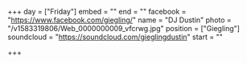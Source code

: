 +++
day = ["Friday"]
embed = ""
end = ""
facebook = "https://www.facebook.com/giegling/"
name = "DJ Dustin"
photo = "/v1583319806/Web_0000000009_vfcrwg.jpg"
position = ["Giegling"]
soundcloud = "https://soundcloud.com/gieglingdustin"
start = ""

+++
